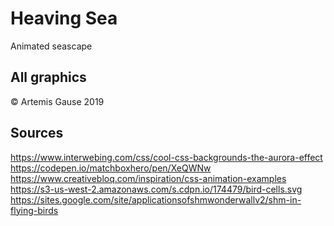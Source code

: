 # Heaving Sea
Animated seascape

## All graphics
© Artemis Gause 2019

## Sources

https://www.interwebing.com/css/cool-css-backgrounds-the-aurora-effect
https://codepen.io/matchboxhero/pen/XeQWNw
https://www.creativebloq.com/inspiration/css-animation-examples 
https://s3-us-west-2.amazonaws.com/s.cdpn.io/174479/bird-cells.svg
https://sites.google.com/site/applicationsofshmwonderwallv2/shm-in-flying-birds


